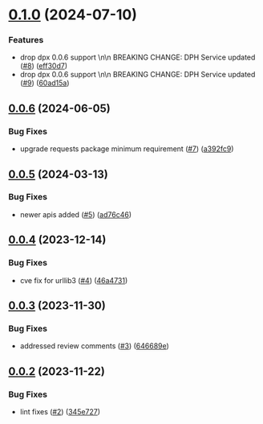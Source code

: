 # [0.1.0](https://github.com/IBM/data-product-exchange-python-sdk/compare/v0.0.6...v0.1.0) (2024-07-10)


### Features

* drop dpx 0.0.6 support \n\n BREAKING CHANGE: DPH Service updated ([#8](https://github.com/IBM/data-product-exchange-python-sdk/issues/8)) ([eff30d7](https://github.com/IBM/data-product-exchange-python-sdk/commit/eff30d768e03608f6588fd18bc9ee9e973fa8f6f))
* drop dpx 0.0.6 support \n\n BREAKING CHANGE: DPH Service updated ([#9](https://github.com/IBM/data-product-exchange-python-sdk/issues/9)) ([60ad15a](https://github.com/IBM/data-product-exchange-python-sdk/commit/60ad15a817730283c82c11b4d02b070a7273e5a5))

## [0.0.6](https://github.com/IBM/data-product-exchange-python-sdk/compare/v0.0.5...v0.0.6) (2024-06-05)


### Bug Fixes

* upgrade requests package minimum requirement ([#7](https://github.com/IBM/data-product-exchange-python-sdk/issues/7)) ([a392fc9](https://github.com/IBM/data-product-exchange-python-sdk/commit/a392fc959891d1ac02598e029c2fb32377c2a4c4))

## [0.0.5](https://github.com/IBM/data-product-exchange-python-sdk/compare/v0.0.4...v0.0.5) (2024-03-13)


### Bug Fixes

* newer apis added ([#5](https://github.com/IBM/data-product-exchange-python-sdk/issues/5)) ([ad76c46](https://github.com/IBM/data-product-exchange-python-sdk/commit/ad76c461371c76b47ecc238bc674b11027a8d043))

## [0.0.4](https://github.com/IBM/data-product-exchange-python-sdk/compare/v0.0.3...v0.0.4) (2023-12-14)


### Bug Fixes

* cve fix for urllib3 ([#4](https://github.com/IBM/data-product-exchange-python-sdk/issues/4)) ([46a4731](https://github.com/IBM/data-product-exchange-python-sdk/commit/46a47313d7366a7ae0c61b8af92b98dae3349e63))

## [0.0.3](https://github.com/IBM/data-product-exchange-python-sdk/compare/v0.0.2...v0.0.3) (2023-11-30)


### Bug Fixes

* addressed review comments ([#3](https://github.com/IBM/data-product-exchange-python-sdk/issues/3)) ([646689e](https://github.com/IBM/data-product-exchange-python-sdk/commit/646689e48fa51acf22a43733f330cd91fac230b5))

## [0.0.2](https://github.com/IBM/data-product-exchange-python-sdk/compare/v0.0.1...v0.0.2) (2023-11-22)


### Bug Fixes

* lint fixes ([#2](https://github.com/IBM/data-product-exchange-python-sdk/issues/2)) ([345e727](https://github.com/IBM/data-product-exchange-python-sdk/commit/345e7271cd974e55b3bbe52a08dca97a99f4a86e))
